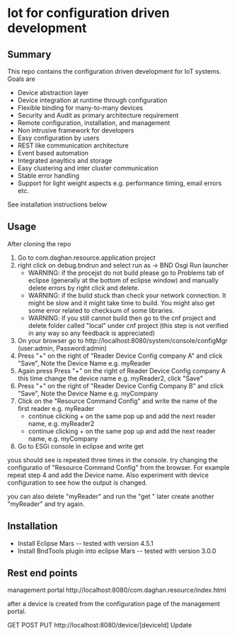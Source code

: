 <h1>Iot for configuration driven development</h1>

<h2>Summary</h2>


This repo contains the configuration driven development for IoT systems. Goals are

- Device abstraction layer
- Device integration at runtime through configuration
- Flexible binding for many-to-many devices
- Security and Audit as primary architecture requirement
- Remote configuration, installation, and management
- Non intrusive framework for developers
- Easy configuration by users
- REST like communication architecture
- Event based automation
- Integrated anayltics and storage
- Easy clustering and inter cluster communication
- Stable error handling
- Support for light weight aspects e.g. performance timing, email errors etc.

See installation instructions below

<h2>Usage</h2>
After cloning the repo

1. Go to com.daghan.resource.application project
2. right click on debug.bndrun and select run as ->  BND Osgi Run launcher
	* WARNING: if the procejst do not build please go to Problems tab of eclipse (generally at the bottom of eclipse window) and manually delete errors by right click and delete.
	* WARNING: if the build stuck than check your network connection. It might be slow and it might take time to build. You might also get some error related to checksum of some libraries.
	* WARNING: if you still cannot build then go to the cnf project and delete folder called "local" under cnf project (this step is not verified in any way so any feedback is appreciated)
3. On your browser go to http://localhost:8080/system/console/configMgr (user:admin, Password:admin)
4. Press "+" on the right of "Reader Device Config company A" and click "Save", Note the Device Name e.g. myReader
5. Again press Press "+" on the right of Reader Device Config company A this time change the device name e.g. myReader2, click "Save"
6. Press "+" on the right of "Reader Device Config Company B" and click "Save", Note the Device Name e.g. myCompany
7. Click on the "Resource Command Config" and write the name of the first reader e.g. myReader
	* continue clicking + on the same pop up and add the next reader name, e.g. myReader2
	* continue clicking + on the same pop up and add the next reader name, e.g. myCompany
8. Go to ESGi console in eclipse and write 
get <string>

yous should see <string> is repeated three times in the console. try changing the configuratio of "Resource Command Config" from the browser. For example repeat step 4 and add the Device name. Also experiment with device configuration to see how the output is changed.

you can also delete "myReader" and run the "get <string>" later create another "myReader" and try again.


<h2>Installation</h2>

- Install Eclipse Mars -- tested with version 4.5.1
- Install BndTools plugin into eclipse Mars -- tested with version 3.0.0

<h2>Rest end points</h2>
management portal
http://localhost:8080/com.daghan.resource/index.html

after a device is created from the configuration page of the management portal.

GET POST PUT http://localhost:8080/device/[deviceId]
Update
